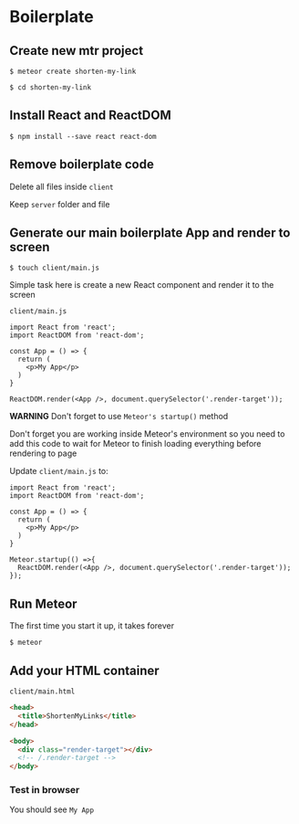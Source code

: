 # Boilerplate
## Create new mtr project
`$ meteor create shorten-my-link`

`$ cd shorten-my-link`

## Install React and ReactDOM
`$ npm install --save react react-dom`

## Remove boilerplate code
Delete all files inside `client`

Keep `server` folder and file

## Generate our main boilerplate App and render to screen
`$ touch client/main.js`

Simple task here is create a new React component and render it to the screen

`client/main.js`

```
import React from 'react';
import ReactDOM from 'react-dom';

const App = () => {
  return (
    <p>My App</p>
  )
}

ReactDOM.render(<App />, document.querySelector('.render-target'));
```

**WARNING** Don't forget to use `Meteor's startup()` method

Don't forget you are working inside Meteor's environment so you need to add this code to wait for Meteor to finish loading everything before rendering to page

Update `client/main.js` to:

```
import React from 'react';
import ReactDOM from 'react-dom';

const App = () => {
  return (
    <p>My App</p>
  )
}

Meteor.startup(() =>{
  ReactDOM.render(<App />, document.querySelector('.render-target'));
}); 
```

## Run Meteor
The first time you start it up, it takes forever

`$ meteor`

## Add your HTML container
`client/main.html`

```html
<head>
  <title>ShortenMyLinks</title>
</head>

<body>
  <div class="render-target"></div>
  <!-- /.render-target -->
</body>
```

### Test in browser
You should see `My App`





